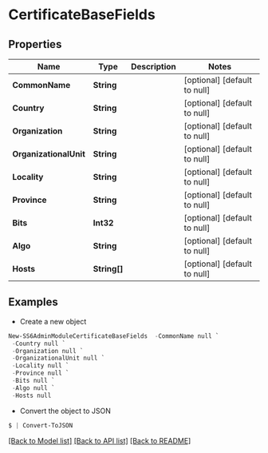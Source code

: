 # CertificateBaseFields
## Properties

Name | Type | Description | Notes
------------ | ------------- | ------------- | -------------
**CommonName** | **String** |  | [optional] [default to null]
**Country** | **String** |  | [optional] [default to null]
**Organization** | **String** |  | [optional] [default to null]
**OrganizationalUnit** | **String** |  | [optional] [default to null]
**Locality** | **String** |  | [optional] [default to null]
**Province** | **String** |  | [optional] [default to null]
**Bits** | **Int32** |  | [optional] [default to null]
**Algo** | **String** |  | [optional] [default to null]
**Hosts** | **String[]** |  | [optional] [default to null]

## Examples

- Create a new object
```powershell
New-SS6AdminModuleCertificateBaseFields  -CommonName null `
 -Country null `
 -Organization null `
 -OrganizationalUnit null `
 -Locality null `
 -Province null `
 -Bits null `
 -Algo null `
 -Hosts null
```

- Convert the object to JSON
```powershell
$ | Convert-ToJSON
```


[[Back to Model list]](../README.md#documentation-for-models) [[Back to API list]](../README.md#documentation-for-api-endpoints) [[Back to README]](../README.md)

